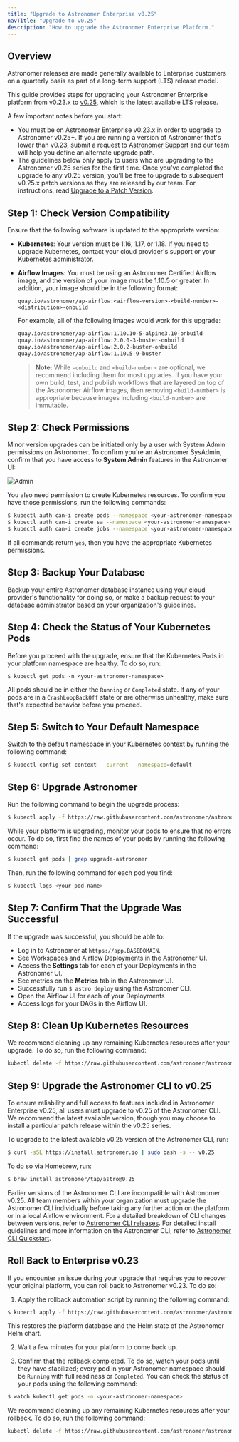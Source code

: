 ```yaml
---
title: "Upgrade to Astronomer Enterprise v0.25"
navTitle: "Upgrade to v0.25"
description: "How to upgrade the Astronomer Enterprise Platform."
---
```


## Overview

Astronomer releases are made generally available to Enterprise customers on a quarterly basis as part of a long-term support (LTS) release model.

This guide provides steps for upgrading your Astronomer Enterprise platform from v0.23.x to [v0.25](https://www.astronomer.io/docs/enterprise/v0.25/resources/release-notes), which is the latest available LTS release.

A few important notes before you start:

- You must be on Astronomer Enterprise v0.23.x in order to upgrade to Astronomer v0.25+. If you are running a version of Astronomer that's lower than v0.23, submit a request to [Astronomer Support](https://support.astronomer.io) and our team will help you define an alternate upgrade path.
- The guidelines below only apply to users who are upgrading to the Astronomer v0.25 series for the first time. Once you've completed the upgrade to any v0.25 version, you'll be free to upgrade to subsequent v0.25.x patch versions as they are released by our team. For instructions, read [Upgrade to a Patch Version](https://www.astronomer.io/docs/enterprise/v0.25/manage-astronomer/upgrade-astronomer-patch).

## Step 1: Check Version Compatibility

Ensure that the following software is updated to the appropriate version:

- **Kubernetes**: Your version must be 1.16, 1.17, or 1.18. If you need to upgrade Kubernetes, contact your cloud provider's support or your Kubernetes administrator.
- **Airflow Images**: You must be using an Astronomer Certified Airflow image, and the version of your image must be 1.10.5 or greater. In addition, your image should be in the following format:

    ```
    quay.io/astronomer/ap-airflow:<airflow-version>-<build-number>-<distribution>-onbuild
    ```

    For example, all of the following images would work for this upgrade:

    ```sh
    quay.io/astronomer/ap-airflow:1.10.10-5-alpine3.10-onbuild
    quay.io/astronomer/ap-airflow:2.0.0-3-buster-onbuild
    quay.io/astronomer/ap-airflow:2.0.2-buster-onbuild
    quay.io/astronomer/ap-airflow:1.10.5-9-buster
    ```

    > **Note:** While `-onbuild` and `<build-number>` are optional, we recommend including them for most upgrades. If you have your own build, test, and publish workflows that are layered on top of the Astronomer Airflow images, then removing `<build-number>` is appropriate because images including `<build-number>` are immutable.

## Step 2: Check Permissions

Minor version upgrades can be initiated only by a user with System Admin permissions on Astronomer. To confirm you're an Astronomer SysAdmin, confirm that you have access to **System Admin** features in the Astronomer UI:

![Admin](https://assets2.astronomer.io/main/docs/enterprise_quickstart/admin_panel.png)

You also need permission to create Kubernetes resources. To confirm you have those permissions, run the following commands:

```sh
$ kubectl auth can-i create pods --namespace <your-astronomer-namespace>
$ kubectl auth can-i create sa --namespace <your-astronomer-namespace>
$ kubectl auth can-i create jobs --namespace <your-astronomer-namespace>
```

If all commands return `yes`, then you have the appropriate Kubernetes permissions.

## Step 3: Backup Your Database

Backup your entire Astronomer database instance using your cloud provider's functionality for doing so, or make a backup request to your database administrator based on your organization's guidelines.

## Step 4: Check the Status of Your Kubernetes Pods

Before you proceed with the upgrade, ensure that the Kubernetes Pods in your platform namespace are healthy. To do so, run:

```
$ kubectl get pods -n <your-astronomer-namespace>
```

All pods should be in either the `Running` or `Completed` state. If any of your pods are in a `CrashLoopBackOff` state or are otherwise unhealthy, make sure that's expected behavior before you proceed.

## Step 5: Switch to Your Default Namespace

Switch to the default namespace in your Kubernetes context by running the following command:

```sh
$ kubectl config set-context --current --namespace=default
```

## Step 6: Upgrade Astronomer

Run the following command to begin the upgrade process:

```sh
$ kubectl apply -f https://raw.githubusercontent.com/astronomer/astronomer/release-0.25/migrations/scripts/lts-to-lts/0.23-to-0.25/manifests/upgrade-0.23-to-0.25.yaml
```

While your platform is upgrading, monitor your pods to ensure that no errors occur. To do so, first find the names of your pods by running the following command:

```sh
$ kubectl get pods | grep upgrade-astronomer
```

Then, run the following command for each pod you find:

```sh
$ kubectl logs <your-pod-name>
```

## Step 7: Confirm That the Upgrade Was Successful

If the upgrade was successful, you should be able to:

* Log in to Astronomer at `https://app.BASEDOMAIN`.
* See Workspaces and Airflow Deployments in the Astronomer UI.
* Access the **Settings** tab for each of your Deployments in the Astronomer UI.
* See metrics on the **Metrics** tab in the Astronomer UI.
* Successfully run `$ astro deploy` using the Astronomer CLI.
* Open the Airflow UI for each of your Deployments
* Access logs for your DAGs in the Airflow UI.

## Step 8: Clean Up Kubernetes Resources

We recommend cleaning up any remaining Kubernetes resources after your upgrade. To do so, run the following command:

```sh
kubectl delete -f https://raw.githubusercontent.com/astronomer/astronomer/release-0.25/migrations/scripts/lts-to-lts/0.23-to-0.25/manifests/upgrade-0.23-to-0.25.yaml
```

## Step 9: Upgrade the Astronomer CLI to v0.25

To ensure reliability and full access to features included in Astronomer Enterprise v0.25, all users must upgrade to v0.25 of the Astronomer CLI. We recommend the latest available version, though you may choose to install a particular patch release within the v0.25 series.

To upgrade to the latest available v0.25 version of the Astronomer CLI, run:

```sh
$ curl -sSL https://install.astronomer.io | sudo bash -s -- v0.25
```

To do so via Homebrew, run:

```sh
$ brew install astronomer/tap/astro@0.25
```

Earlier versions of the Astronomer CLI are incompatible with Astronomer v0.25. All team members within your organization must upgrade the Astronomer CLI individually before taking any further action on the platform or in a local Airflow environment. For a detailed breakdown of CLI changes between versions, refer to [Astronomer CLI releases](https://github.com/astronomer/astro-cli/releases). For detailed install guidelines and more information on the Astronomer CLI, refer to [Astronomer CLI Quickstart](https://www.astronomer.io/docs/enterprise/v0.25/develop/cli-quickstart).

## Roll Back to Enterprise v0.23

If you encounter an issue during your upgrade that requires you to recover your original platform, you can roll back to Astronomer v0.23. To do so:

1. Apply the rollback automation script by running the following command:
```sh
$ kubectl apply -f https://raw.githubusercontent.com/astronomer/astronomer/release-0.25/migrations/scripts/lts-to-lts/0.23-to-0.25/manifests/rollback-0.23-to-0.25.yaml
```
This restores the platform database and the Helm state of the Astronomer Helm chart.

2. Wait a few minutes for your platform to come back up.

3. Confirm that the rollback completed. To do so, watch your pods until they have stabilized; every pod in your Astronomer namespace should be `Running` with full readiness or `Completed`. You can check the status of your pods using the following command:
```sh
$ watch kubectl get pods -n <your-astronomer-namespace>
```

We recommend cleaning up any remaining Kubernetes resources after your rollback. To do so, run the following command:

```sh
kubectl delete -f https://raw.githubusercontent.com/astronomer/astronomer/release-0.25/migrations/scripts/lts-to-lts/0.23-to-0.25/manifests/rollback-0.23-to-0.25.yaml
```
